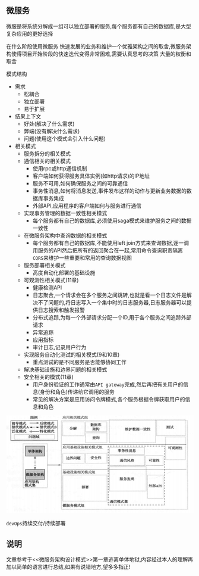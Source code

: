 ## 微服务
微服是将系统分解成一组可以独立部署的服务,每个服务都有自己的数据库,是大型复杂应用的更好选择

在什么阶段使用微服务
快速发展的业务和维护一个优雅架构之间的取舍,微服务架构使得项目开始阶段的快速迭代变得非常困难,需要认真思考的决策
大量的权衡和取舍

模式结构
- 需求
  - 松耦合
  - 独立部署
  - 易于扩展
- 结果上下文
  - 好处(解决了什么需求)
  - 弊端(没有解决什么需求)
  - 问题(使用这个模式会引入什么问题)
- 相关模式
	- 服务拆分的相关模式
	- 通信相关的相关模式
		- 使用rpc或http通信机制
		- 客户端如何获得服务具体实例(如http请求)的IP地址
		- 服务不可用,如何确保服务之间的可靠通信
		- 事务性消息,如何将消息发送,事件发布这样的动作与更新业务数据的数据库事务集成
		- 外部API,应用程序的客户端如何与服务进行通信 
	- 实现事务管理的数据一致性相关模式
		- 每个服务都有自己的数据库,必须使用saga模式来维护服务之间的数据一致性
	- 在微服务架构中查询数据的相关模式
		- 每个服务都有自己的数据库,不能使用left join方式来查询数据,逐一调用服务的API然后把所有的返回聚合在一起,常用命令查询职责隔离`CQRS`来维护一些重要和常用的查询数据视图
	- 服务部署相关模式
		- 高度自动化部署的基础设施
	- 可观测性相关模式(11章)
		- 健康检测API
		- 日志聚合,一个请求会在多个服务之间跳转,也就是看一个日志文件是解决不了问题的,将日志写入一个集中时的日志服务器,日志服务器可以提供日志搜索和触发报警
		- 分布式追踪,为每一个外部请求分配一个ID,用于各个服务之间追踪外部请求
		- 异常追踪
		- 应用指标
		- 审计日志,记录用户行为
	- 实现服务自动化测试的相关模式(9和10章)
		- 重点测试的是不同服务是否能够协同工作 
	- 解决基础设施和边界问题的相关模式
	- 安全相关的模式(11章)
		- 用户身份验证的工作通常由`API gateway`完成,然后再把有关用户的信息(身份和角色)传递给它调用的服务
		- 常见的解决方案是应用访问令牌模式,各个服务根据令牌获取用户的信息和角色 

![1607744621433](assets/1607744621433.png)

`devOps`持续交付/持续部署

## 说明
文章参考于<<微服务架构设计模式>>第一章逃离单体地狱,内容经过本人的理解再加以简单的语言进行总结,如果有说错地方,望多多指正!